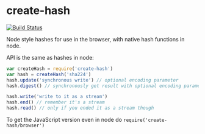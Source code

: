# create-hash

[![Build Status](https://travis-ci.org/crypto-browserify/createHash.svg)](https://travis-ci.org/crypto-browserify/createHash)

Node style hashes for use in the browser, with native hash functions in node.

API is the same as hashes in node:

```js
var createHash = require('create-hash')
var hash = createHash('sha224')
hash.update('synchronous write') // optional encoding parameter
hash.digest() // synchronously get result with optional encoding parameter

hash.write('write to it as a stream')
hash.end() // remember it's a stream
hash.read() // only if you ended it as a stream though
```

To get the JavaScript version even in node do `require('create-hash/browser')`

